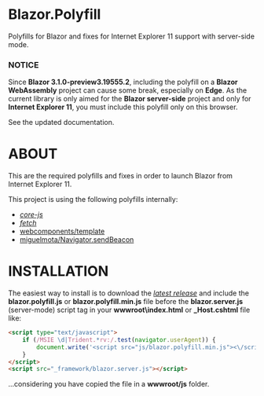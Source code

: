 # Blazor.Polyfill

Polyfills for Blazor and fixes for Internet Explorer 11 support with server-side mode.

### NOTICE

Since **Blazor 3.1.0-preview3.19555.2**, including the polyfill on a **Blazor WebAssembly** project can cause some break, especially on **Edge**.
As the current library is only aimed for the **Blazor server-side** project and only for **Internet Explorer 11**, you must include this polyfill only on this browser.

See the updated documentation.

# ABOUT

This are the required polyfills and fixes in order to launch Blazor from Internet Explorer 11.

This project is using the following polyfills internally:

- [*core-js*](https://github.com/zloirock/core-js)
- [*fetch*](https://github.com/github/fetch)
- [webcomponents/template](https://github.com/webcomponents/template)
- [miguelmota/Navigator.sendBeacon](https://github.com/miguelmota/Navigator.sendBeacon)

# INSTALLATION

The easiest way to install is to download the [*latest release*](https://github.com/Daddoon/Blazor.Polyfill/releases) and include the **blazor.polyfill.js** or **blazor.polyfill.min.js** file before the **blazor.server.js** (server-mode) script tag in your **wwwroot\index.html** or **_Host.cshtml** file like:

```html
<script type="text/javascript">
    if (/MSIE \d|Trident.*rv:/.test(navigator.userAgent)) {
        document.write('<script src="js/blazor.polyfill.min.js"><\/script>');
    }
</script>
<script src="_framework/blazor.server.js"></script>
```

...considering you have copied the file in a **wwwroot/js** folder.
